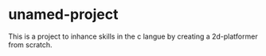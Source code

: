 # unamed-project
This is a project to inhance skills in the c langue by creating a 2d-platformer from scratch.
